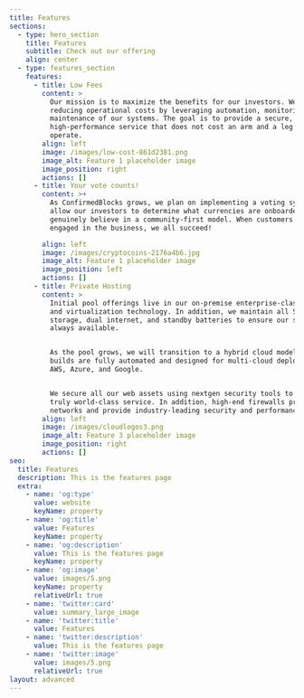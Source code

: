 ```yaml
---
title: Features
sections:
  - type: hero_section
    title: Features
    subtitle: Check out our offering
    align: center
  - type: features_section
    features:
      - title: Low Fees
        content: >
          Our mission is to maximize the benefits for our investors. We are
          reducing operational costs by leveraging automation, monitoring, and
          maintenance of our systems. The goal is to provide a secure,
          high-performance service that does not cost an arm and a leg to
          operate.
        align: left
        image: /images/low-cost-861d2381.png
        image_alt: Feature 1 placeholder image
        image_position: right
        actions: []
      - title: Your vote counts!
        content: >+
          As ConfirmedBlocks grows, we plan on implementing a voting system to
          allow our investors to determine what currencies are onboarded. We
          genuinely believe in a community-first model. When customers are
          engaged in the business, we all succeed!

        align: left
        image: /images/cryptocoins-2176a4b6.jpg
        image_alt: Feature 1 placeholder image
        image_position: left
        actions: []
      - title: Private Hosting
        content: >
          Initial pool offerings live in our on-premise enterprise-class servers
          and virtualization technology. In addition, we maintain all SSD
          storage, dual internet, and standby batteries to ensure our service is
          always available.


          As the pool grows, we will transition to a hybrid cloud model. Our
          builds are fully automated and designed for multi-cloud deployments on
          AWS, Azure, and Google.


          We secure all our web assets using nextgen security tools to deliver a
          truly world-class service. In addition, high-end firewalls protect our
          networks and provide industry-leading security and performance.
        align: left
        image: /images/cloudlogos3.png
        image_alt: Feature 3 placeholder image
        image_position: right
        actions: []
seo:
  title: Features
  description: This is the features page
  extra:
    - name: 'og:type'
      value: website
      keyName: property
    - name: 'og:title'
      value: Features
      keyName: property
    - name: 'og:description'
      value: This is the features page
      keyName: property
    - name: 'og:image'
      value: images/5.png
      keyName: property
      relativeUrl: true
    - name: 'twitter:card'
      value: summary_large_image
    - name: 'twitter:title'
      value: Features
    - name: 'twitter:description'
      value: This is the features page
    - name: 'twitter:image'
      value: images/5.png
      relativeUrl: true
layout: advanced
---
```

